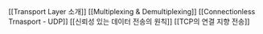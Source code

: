 [[Transport Layer 소개]]
[[Multiplexing & Demultiplexing]]
[[Connectionless Trnasport - UDP]]
[[신뢰성 있는 데이터 전송의 원칙]]
[[TCP의 연결 지향 전송]]